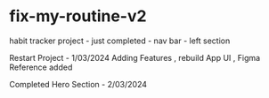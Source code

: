 # fix-my-routine-v2
habit tracker project - just completed - nav bar - left section

Restart Project - 1/03/2024 
Adding Features , rebuild App UI , Figma Reference added 

Completed Hero Section - 2/03/2024
